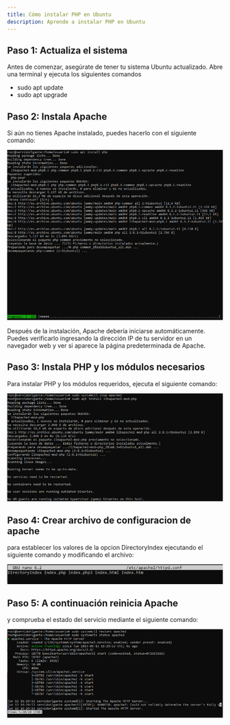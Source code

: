 ```yaml
---
title: Cómo instalar PHP en Ubuntu
description: Aprende a instalar PHP en Ubuntu
---
```


## Paso 1: Actualiza el sistema
Antes de comenzar, asegúrate de tener tu sistema Ubuntu actualizado. Abre una terminal y ejecuta los siguientes comandos

- sudo apt update
- sudo apt upgrade

## Paso 2: Instala Apache
Si aún no tienes Apache instalado, puedes hacerlo con el siguiente comando:

![img](../../../assets/InstalarPHP.png)

Después de la instalación, Apache debería iniciarse automáticamente. Puedes verificarlo ingresando la dirección IP de tu servidor en un navegador web y ver si aparece la página predeterminada de Apache.

## Paso 3: Instala PHP y los módulos necesarios
Para instalar PHP y los módulos requeridos, ejecuta el siguiente comando:

![img](../../../assets/ConfiguarionPHP1.png)

## Paso 4: Crear archivo de configuracion de apache
para establecer los valores de la opcion DirectoryIndex ejecutando el siguiente comando y modificando el archivo:

![img](../../../assets/ConfiguarionPHP2.png)

## Paso 5: A continuación reinicia Apache
y comprueba el estado del servicio mediante el siguiente comando:

![img](../../../assets/ConfiguarionPHP3.png)

